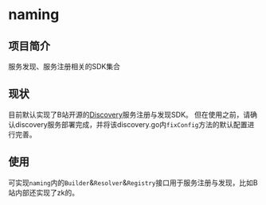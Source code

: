# naming

## 项目简介

服务发现、服务注册相关的SDK集合

## 现状

目前默认实现了B站开源的[Discovery](https://github.com/mapgoo-lab/discovery)服务注册与发现SDK。
但在使用之前，请确认discovery服务部署完成，并将该discovery.go内`fixConfig`方法的默认配置进行完善。

## 使用

可实现`naming`内的`Builder`&`Resolver`&`Registry`接口用于服务注册与发现，比如B站内部还实现了zk的。
